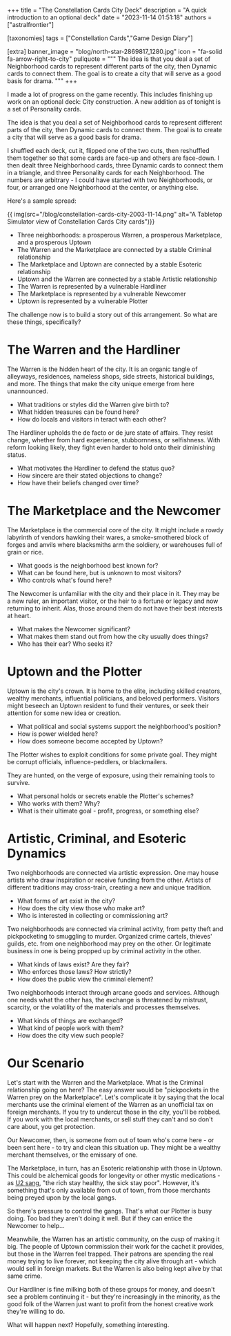 +++
title = "The Constellation Cards City Deck"
description = "A quick introduction to an optional deck"
date = "2023-11-14 01:51:18"
authors = ["astralfrontier"]

[taxonomies]
tags = ["Constellation Cards","Game Design Diary"]

[extra]
banner_image = "blog/north-star-2869817_1280.jpg"
icon = "fa-solid fa-arrow-right-to-city"
pullquote = """
The idea is that you deal a set of Neighborhood cards to represent different parts of the city, then Dynamic cards to connect them. The goal is to create a city that will serve as a good basis for drama.
"""
+++

I made a lot of progress on the game recently. This includes finishing up work on an optional deck:
City construction.
A new addition as of tonight is a set of Personality cards.

The idea is that you deal a set of Neighborhood cards to represent different parts of the city,
then Dynamic cards to connect them.
The goal is to create a city that will serve as a good basis for drama.

<!-- more -->

I shuffled each deck, cut it, flipped one of the two cuts, then reshuffled them together so that some cards are face-up and others are face-down.
I then dealt three Neighborhood cards, three Dynamic cards to connect them in a triangle, and three Personality cards for each Neighborhood.
The numbers are arbitrary - I could have started with two Neighborhoods, or four, or arranged one Neighborhood at the center, or anything else.

Here's a sample spread:

{{ img(src="/blog/constellation-cards-city-2003-11-14.png" alt="A Tabletop Simulator view of Constellation Cards City cards")}}

- Three neighborhoods: a prosperous Warren, a prosperous Marketplace, and a prosperous Uptown
- The Warren and the Marketplace are connected by a stable Criminal relationship
- The Marketplace and Uptown are connected by a stable Esoteric relationship
- Uptown and the Warren are connected by a stable Artistic relationship
- The Warren is represented by a vulnerable Hardliner
- The Marketplace is represented by a vulnerable Newcomer
- Uptown is represented by a vulnerable Plotter

The challenge now is to build a story out of this arrangement. So what are these things, specifically?

# The Warren and the Hardliner

The Warren is the hidden heart of the city. It is an organic tangle of alleyways, residences, nameless shops, side streets, historical buildings, and more.
The things that make the city unique emerge from here unannounced.

- What traditions or styles did the Warren give birth to?
- What hidden treasures can be found here?
- How do locals and visitors in teract with each other?

The Hardliner upholds the de facto or de jure state of affairs.
They resist change, whether from hard experience, stubbornness, or selfishness.
With reform looking likely, they fight even harder to hold onto their diminishing status.

- What motivates the Hardliner to defend the status quo?
- How sincere are their stated objections to change?
- How have their beliefs changed over time?

# The Marketplace and the Newcomer

The Marketplace is the commercial core of the city.
It might include a rowdy labyrinth of vendors hawking their wares,
a smoke-smothered block of forges and anvils where blacksmiths arm the soldiery, or warehouses full of grain or rice.

- What goods is the neighborhood best known for?
- What can be found here, but is unknown to most visitors?
- Who controls what's found here?

The Newcomer is unfamiliar with the city and their place in it.
They may be a new ruler, an important visitor, or the heir to a fortune or legacy and now returning to inherit.
Alas, those around them do not have their best interests at heart.

- What makes the Newcomer significant?
- What makes them stand out from how the city usually does things?
- Who has their ear? Who seeks it?

# Uptown and the Plotter

Uptown is the city's crown. It is home to the elite, including skilled creators,
wealthy merchants, influential politicians, and beloved performers.
Visitors might beseech an Uptown resident to fund their ventures,
or seek their attention for some new idea or creation.

- What political and social systems support the neighborhood's position?
- How is power wielded here?
- How does someone become accepted by Uptown?

The Plotter wishes to exploit conditions for some private goal. They might be corrupt officials, influence-peddlers, or blackmailers.

They are hunted, on the verge of exposure, using their remaining tools to survive.
- What personal holds or secrets enable the Plotter's schemes?
- Who works with them? Why?
- What is their ultimate goal - profit, progress, or something else?

# Artistic, Criminal, and Esoteric Dynamics

Two neighborhoods are connected via artistic expression. One may house artists who draw inspiration or receive funding from the other.
Artists of different traditions may cross-train, creating a new and unique tradition.

- What forms of art exist in the city?
- How does the city view those who make art?
- Who is interested in collecting or commissioning art?

Two neighborhoods are connected via criminal activity, from petty theft and pickpocketing to smuggling to murder.
Organized crime cartels, thieves' guilds, etc. from one neighborhood may prey on the other.
Or legitimate business in one is being propped up by criminal activity in the other.

- What kinds of laws exist? Are they fair?
- Who enforces those laws? How strictly?
- How does the public view the criminal element?

Two neighborhoods interact through arcane goods and services.
Although one needs what the other has, the exchange is threatened by mistrust, scarcity,
or the volatility of the materials and processes themselves.

- What kinds of things are exchanged?
- What kind of people work with them?
- How does the city view such people?

# Our Scenario

Let's start with the Warren and the Marketplace.
What is the Criminal relationship going on here?
The easy answer would be "pickpockets in the Warren prey on the Marketplace".
Let's complicate it by saying that the local merchants use the criminal element of the Warren
as an unofficial tax on foreign merchants.
If you try to undercut those in the city, you'll be robbed.
If you work with the local merchants, or sell stuff they can't and so don't care about,
you get protection.

Our Newcomer, then, is someone from out of town who's come here - or been sent here -
to try and clean this situation up.
They might be a wealthy merchant themselves, or the emissary of one.

The Marketplace, in turn, has an Esoteric relationship with those in Uptown.
This could be alchemical goods for longevity or other mystic medications -
as [U2 sang](https://www.youtube.com/watch?v=TIrxVyZKuSg), "the rich stay healthy, the sick stay poor".
However, it's something that's only available from out of town, from those merchants
being preyed upon by the local gangs.

So there's pressure to control the gangs.
That's what our Plotter is busy doing.
Too bad they aren't doing it well.
But if they can entice the Newcomer to help...

Meanwhile, the Warren has an artistic community, on the cusp of making it big.
The people of Uptown commission their work for the cachet it provides,
but those in the Warren feel trapped.
Their patrons are spending the real money trying to live forever,
not keeping the city alive through art - which would sell in foreign markets.
But the Warren is also being kept alive by that same crime.

Our Hardliner is fine milking both of these groups for money,
and doesn't see a problem continuing it - but they're increasingly in the minority,
as the good folk of the Warren just want to profit from the honest creative work they're willing to do.

What will happen next?
Hopefully, something interesting.